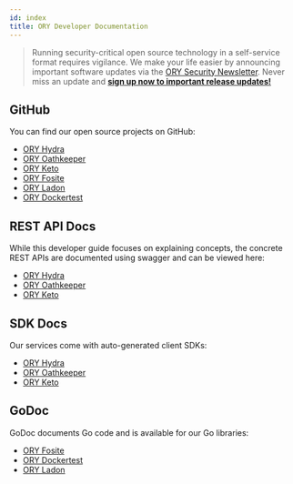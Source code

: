 ```yaml
---
id: index
title: ORY Developer Documentation
---
```


> Running security-critical open source technology in a self-service format requires vigilance. We make your life easier
> by announcing important software updates via the
> [ORY Security Newsletter](https://ory.us10.list-manage.com/subscribe?u=ffb1a878e4ec6c0ed312a3480&id=f605a41b53). Never miss
> an update and **[sign up now to important release updates!](https://ory.us10.list-manage.com/subscribe?u=ffb1a878e4ec6c0ed312a3480&id=f605a41b53)**

## GitHub

You can find our open source projects on GitHub:

- [ORY Hydra](https://github.com/ory/hydra)
- [ORY Oathkeeper](https://github.com/ory/oathkeeper)
- [ORY Keto](https://github.com/ory/keto)
- [ORY Fosite](https://github.com/ory/fosite)
- [ORY Ladon](https://github.com/ory/ladon)
- [ORY Dockertest](https://github.com/ory/dockertest)

## REST API Docs

While this developer guide focuses on explaining concepts,
the concrete REST APIs are documented using swagger and
can be viewed here:

- [ORY Hydra](hydra/sdk/api.md)
- [ORY Oathkeeper](oathkeeper/sdk/api.md)
- [ORY Keto](keto/sdk/api.md)

## SDK Docs

Our services come with auto-generated client SDKs:

- [ORY Hydra](https://github.com/ory/hydra/tree/master/sdk)
- [ORY Oathkeeper](https://github.com/ory/oathkeeper/tree/master/sdk)
- [ORY Keto](https://github.com/ory/keto/tree/master/sdk)

## GoDoc

GoDoc documents Go code and is available for our Go libraries:

- [ORY Fosite](https://godoc.org/github.com/ory/fosite)
- [ORY Dockertest](https://godoc.org/github.com/ory/dockertest)
- [ORY Ladon](https://godoc.org/github.com/ory/ladon)

